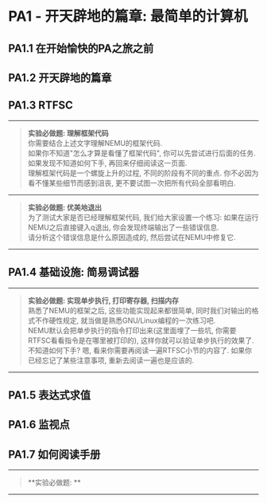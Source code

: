 # PA1 - 开天辟地的篇章: 最简单的计算机

## PA1.1 在开始愉快的PA之旅之前

## PA1.2 开天辟地的篇章

## PA1.3 RTFSC
***
>**实验必做题: 理解框架代码**  
>你需要结合上述文字理解NEMU的框架代码.  
>如果你不知道"怎么才算是看懂了框架代码", 你可以先尝试进行后面的任务. 如果发现不知道如何下手, 再回来仔细阅读这一页面.  
>理解框架代码是一个螺旋上升的过程, 不同的阶段有不同的重点. 你不必因为看不懂某些细节而感到沮丧, 更不要试图一次把所有代码全部看明白.  

***
>**实验必做题: 优美地退出**  
>为了测试大家是否已经理解框架代码, 我们给大家设置一个练习: 如果在运行NEMU之后直接键入q退出, 你会发现终端输出了一些错误信息.  
>请分析这个错误信息是什么原因造成的, 然后尝试在NEMU中修复它.  

***

## PA1.4 基础设施: 简易调试器

***
>**实验必做题: 实现单步执行, 打印寄存器, 扫描内存**  
>熟悉了NEMU的框架之后, 这些功能实现起来都很简单, 同时我们对输出的格式不作硬性规定, 就当做是熟悉GNU/Linux编程的一次练习吧.  
>NEMU默认会把单步执行的指令打印出来(这里面埋了一些坑, 你需要RTFSC看看指令是在哪里被打印的), 这样你就可以验证单步执行的效果了.  
>不知道如何下手? 嗯, 看来你需要再阅读一遍RTFSC小节的内容了. 如果你已经忘记了某些注意事项, 重新去阅读一遍也是应该的.  
***


## PA1.5 表达式求值



## PA1.6 监视点

## PA1.7 如何阅读手册


***
>**实验必做题: **
>
***
